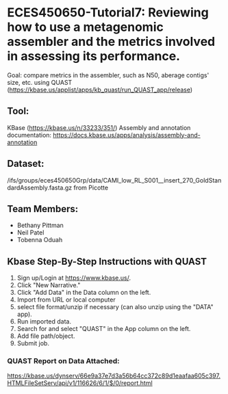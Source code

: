 # ECES450650-Tutorial7: Reviewing how to use a metagenomic assembler and the metrics involved in assessing its performance. 
Goal: compare metrics in the assembler, such as N50, aberage contigs' size, etc. using QUAST (https://kbase.us/applist/apps/kb_quast/run_QUAST_app/release)

## Tool: 
KBase (https://kbase.us/n/33233/351/)
Assembly and annotation documentation: https://docs.kbase.us/apps/analysis/assembly-and-annotation

## Dataset: 
/ifs/groups/eces450650Grp/data/CAMI_low_RL_S001__insert_270_GoldStandardAssembly.fasta.gz from Picotte

## Team Members:
* Bethany Pittman
* Neil Patel
* Tobenna Oduah

## Kbase Step-By-Step Instructions with QUAST
1. Sign up/Login at https://www.kbase.us/.
2. Click "New Narrative."
3. Click "Add Data" in the Data column on the left.
4. Import from URL or local computer
5. select file format/unzip if necessary (can also unzip using the "DATA" app).
6. Run imported data.
7. Search for and select "QUAST" in the App column on the left.
8. Add file path/object.
9. Submit job.

### QUAST Report on Data Attached: 
https://kbase.us/dynserv/66e9a37e7d3a56b64cc372c89d1eaafaa605c397.HTMLFileSetServ/api/v1/116626/6/1/$/0/report.html

